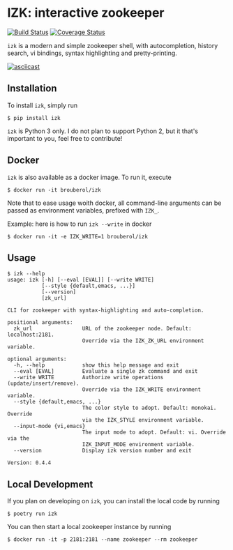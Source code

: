 # IZK: interactive zookeeper

[![Build Status](https://travis-ci.org/brouberol/izk.svg?branch=master)](https://travis-ci.org/brouberol/izk) [![Coverage Status](https://coveralls.io/repos/github/brouberol/izk/badge.svg?branch=master)](https://coveralls.io/github/brouberol/izk?branch=master)

`izk` is a modern and simple zookeeper shell, with autocompletion, history search, vi bindings, syntax highlighting and pretty-printing.

[![asciicast](https://asciinema.org/a/Cw1yNF3lu9Qkgqtg4n9jzvj54.png)](https://asciinema.org/a/Cw1yNF3lu9Qkgqtg4n9jzvj54?t=02)


## Installation

To install `izk`, simply run

```shell
$ pip install izk
```

`izk` is Python 3 only. I do not plan to support Python 2, but it that's important to you, feel free to contribute!

## Docker

`izk` is also available as a docker image. To run it, execute

```shell
$ docker run -it brouberol/izk
```

Note that to ease usage woith docker, all command-line arguments can be passed as environment variables, prefixed with `IZK_`.

Example: here is how to run `izk --write` in docker

```shell
$ docker run -it -e IZK_WRITE=1 brouberol/izk
```

## Usage

```
$ izk --help
usage: izk [-h] [--eval [EVAL]] [--write WRITE]
           [--style {default,emacs, ...}]
           [--version]
           [zk_url]

CLI for zookeeper with syntax-highlighting and auto-completion.

positional arguments:
  zk_url                URL of the zookeeper node. Default: localhost:2181.
                        Override via the IZK_ZK_URL environment variable.

optional arguments:
  -h, --help            show this help message and exit
  --eval [EVAL]         Evaluate a single zk command and exit
  --write WRITE         Authorize write operations (update/insert/remove).
                        Override via the IZK_WRITE environment variable.
  --style {default,emacs, ...}
                        The color style to adopt. Default: monokai. Override
                        via the IZK_STYLE environment variable.
  --input-mode {vi,emacs}
                        The input mode to adopt. Default: vi. Override via the
                        IZK_INPUT_MODE environment variable.
  --version             Display izk version number and exit

Version: 0.4.4
```


## Local Development

If you plan on developing on `izk`, you can install the local code by running

```shell
$ poetry run izk
```

You can then start a local zookeeper instance by running

```shell
$ docker run -it -p 2181:2181 --name zookeeper --rm zookeeper
```
